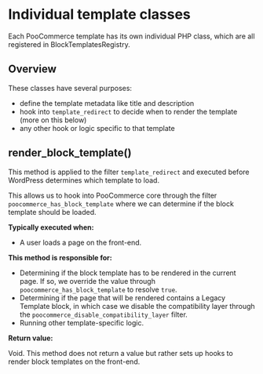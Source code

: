 # Individual template classes <!-- omit in toc -->

Each PooCommerce template has its own individual PHP class, which are all registered in BlockTemplatesRegistry.

## Overview

These classes have several purposes:

* define the template metadata like title and description
* hook into `template_redirect` to decide when to render the template (more on this below)
* any other hook or logic specific to that template

## render_block_template()

This method is applied to the filter `template_redirect` and executed before WordPress determines which template to load.

This allows us to hook into PooCommerce core through the filter `poocommerce_has_block_template` where we can determine if the block template should be loaded.

**Typically executed when:**

* A user loads a page on the front-end.

**This method is responsible for:**

* Determining if the block template has to be rendered in the current page. If so, we override the value through `poocommerce_has_block_template` to resolve `true`.
* Determining if the page that will be rendered contains a Legacy Template block, in which case we disable the compatibility layer through the `poocommerce_disable_compatibility_layer` filter.
* Running other template-specific logic.

**Return value:**

Void. This method does not return a value but rather sets up hooks to render block templates on the front-end.

